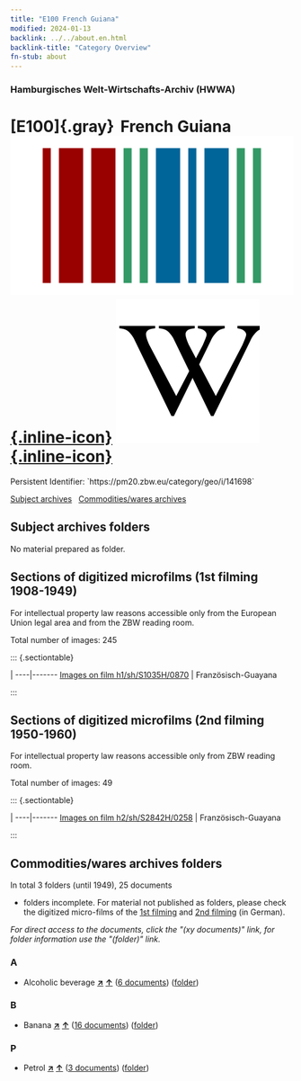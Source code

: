 ```yaml
---
title: "E100 French Guiana"
modified: 2024-01-13
backlink: ../../about.en.html
backlink-title: "Category Overview"
fn-stub: about
---
```


### Hamburgisches Welt-Wirtschafts-Archiv (HWWA)

# [E100]{.gray}&#8201; French Guiana &#160; [![Wikidata](/images/Wikidata-logo.svg "Wikidata"){.inline-icon}](http://www.wikidata.org/entity/Q3769) [![Wikipedia](/images/Wikipedia-W.svg "Wikipedia"){.inline-icon}](https://en.wikipedia.org/wiki/French_Guiana)

<div class="hint">Persistent Identifier: `https://pm20.zbw.eu/category/geo/i/141698`</div>





[Subject archives](#subject-archives-folders) &#160; [Commodities/wares archives](#commoditieswares-archives-folders)




## Subject archives folders








No material prepared as folder.



<a id="filmsections" />

## Sections of digitized microfilms (1st filming 1908-1949)

<p>For intellectual property law reasons accessible only from the European Union legal area and from the ZBW reading room.</p>



<p>Total number of images: 245</p>




::: {.sectiontable}

 | 
----|-------
<a class="btn" href="https://pm20.zbw.eu/film/h1/sh/S1035H/0870" rel="nofollow">Images on film h1/sh/S1035H/0870</a> | Französisch-Guayana


:::




## Sections of digitized microfilms (2nd filming 1950-1960)

<p>For intellectual property law reasons accessible only from ZBW reading room.</p>



<p>Total number of images: 49</p>




::: {.sectiontable}

 | 
----|-------
<a class="btn" href="https://pm20.zbw.eu/film/h2/sh/S2842H/0258" rel="nofollow">Images on film h2/sh/S2842H/0258</a> | Französisch-Guayana


:::














## Commodities/wares archives folders











In total 3 folders (until 1949), 25 documents
- folders incomplete.  For material not published as folders, please check the
digitized micro-films of the [1st filming](/film/h1_wa.de.html) and [2nd
filming](/film/h2_wa.de.html) (in German).

_For direct access to the documents, click the "(xy documents)" link, for folder information use the "(folder)" link._



### A

- Alcoholic beverage [**&nearr;**](../../../ware/i/141966/about.en.html "Alcoholic beverage (xXX all over the world)") [**&uarr;**](../../../ware/about.en.html#PID20.02-Sp "Ware category system") (<a href="https://pm20.zbw.eu/iiifview/folder/wa/141966,141698" title="about: Alcoholic beverage : French Guiana" target="_blank">6 documents</a>) ([folder](../../../../folder/wa/1419xx/141966/1416xx/141698/about.en.html))

### B

- Banana [**&nearr;**](../../../ware/i/142038/about.en.html "Banana (xXX all over the world)") [**&uarr;**](../../../ware/about.en.html#PLW04-Bn "Ware category system") (<a href="https://pm20.zbw.eu/iiifview/folder/wa/142038,141698" title="about: Banana : French Guiana" target="_blank">16 documents</a>) ([folder](../../../../folder/wa/1420xx/142038/1416xx/141698/about.en.html))

### P

- Petrol [**&nearr;**](../../../ware/i/142108/about.en.html "Petrol (xXX all over the world)") [**&uarr;**](../../../ware/about.en.html#PID13.02-Ks02 "Ware category system") (<a href="https://pm20.zbw.eu/iiifview/folder/wa/142108,141698" title="about: Petrol : French Guiana" target="_blank">3 documents</a>) ([folder](../../../../folder/wa/1421xx/142108/1416xx/141698/about.en.html))




